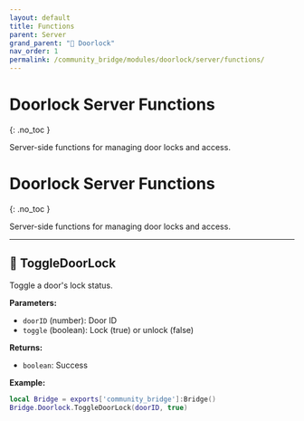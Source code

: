 ```yaml
---
layout: default
title: Functions
parent: Server
grand_parent: "🚪 Doorlock"
nav_order: 1
permalink: /community_bridge/modules/doorlock/server/functions/
---
```


# Doorlock Server Functions
{: .no_toc }

Server-side functions for managing door locks and access.

# Doorlock Server Functions
{: .no_toc }

Server-side functions for managing door locks and access.

---

## 🔹 ToggleDoorLock

Toggle a door's lock status.

**Parameters:**
- `doorID` (number): Door ID
- `toggle` (boolean): Lock (true) or unlock (false)

**Returns:**
- `boolean`: Success

**Example:**
```lua
local Bridge = exports['community_bridge']:Bridge()
Bridge.Doorlock.ToggleDoorLock(doorID, true)
```
